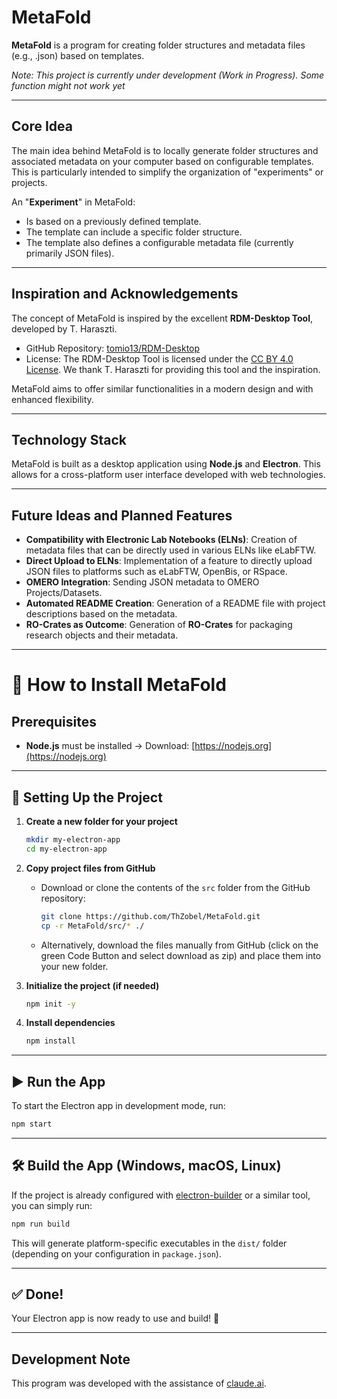 # MetaFold

**MetaFold** is a program for creating folder structures and metadata files (e.g., .json) based on templates.

*Note: This project is currently under development (Work in Progress). Some function might not work yet*

---

## Core Idea

The main idea behind MetaFold is to locally generate folder structures and associated metadata on your computer based on configurable templates. This is particularly intended to simplify the organization of "experiments" or projects.

An "**Experiment**" in MetaFold:

* Is based on a previously defined template.
* The template can include a specific folder structure.
* The template also defines a configurable metadata file (currently primarily JSON files).

---

## Inspiration and Acknowledgements

The concept of MetaFold is inspired by the excellent **RDM-Desktop Tool**, developed by T. Haraszti.

* GitHub Repository: [tomio13/RDM-Desktop](https://github.com/tomio13/RDM-Desktop)
* License: The RDM-Desktop Tool is licensed under the [CC BY 4.0 License](https://creativecommons.org/licenses/by/4.0/). We thank T. Haraszti for providing this tool and the inspiration.

MetaFold aims to offer similar functionalities in a modern design and with enhanced flexibility.

---

## Technology Stack

MetaFold is built as a desktop application using **Node.js** and **Electron**. This allows for a cross-platform user interface developed with web technologies.

---

## Future Ideas and Planned Features

* **Compatibility with Electronic Lab Notebooks (ELNs)**: Creation of metadata files that can be directly used in various ELNs like eLabFTW.
* **Direct Upload to ELNs**: Implementation of a feature to directly upload JSON files to platforms such as eLabFTW, OpenBis, or RSpace.
* **OMERO Integration**: Sending JSON metadata to OMERO Projects/Datasets.
* **Automated README Creation**: Generation of a README file with project descriptions based on the metadata.
* **RO-Crates as Outcome**: Generation of **RO-Crates** for packaging research objects and their metadata.

---
# 🚀 How to Install MetaFold

## Prerequisites

* **Node.js** must be installed
  → Download: [https://nodejs.org](https://nodejs.org)

---

## 🔧 Setting Up the Project

1. **Create a new folder for your project**

   ```bash
   mkdir my-electron-app
   cd my-electron-app
   ```

2. **Copy project files from GitHub**

   * Download or clone the contents of the `src` folder from the GitHub repository:

     ```bash
     git clone https://github.com/ThZobel/MetaFold.git
     cp -r MetaFold/src/* ./
     ```
   * Alternatively, download the files manually from GitHub (click on the green Code Button and select download as zip) and place them into your new folder.

3. **Initialize the project (if needed)**

   ```bash
   npm init -y
   ```

4. **Install dependencies**

   ```bash
   npm install
   ```

---

## ▶️ Run the App

To start the Electron app in development mode, run:

```bash
npm start
```

---

## 🛠️ Build the App (Windows, macOS, Linux)

If the project is already configured with [electron-builder](https://www.electron.build/) or a similar tool, you can simply run:

```bash
npm run build
```

This will generate platform-specific executables in the `dist/` folder (depending on your configuration in `package.json`).

---

## ✅ Done!

Your Electron app is now ready to use and build! 🎉

---
## Development Note

This program was developed with the assistance of [claude.ai](https://claude.ai/).
